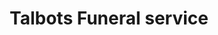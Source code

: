 ---
title: "Talbots Funeral service"
url: /blackburn/talbots-funeral-service/
shop: funeral directors
---